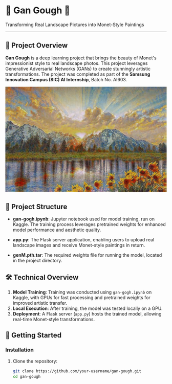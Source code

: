 # 🌄 Gan Gough 🎨

Transforming Real Landscape Pictures into Monet-Style Paintings

---

## 🌟 Project Overview

**Gan Gough** is a deep learning project that brings the beauty of Monet's impressionist style to real landscape photos. This project leverages Generative Adversarial Networks (GANs) to create stunningly artistic transformations. The project was completed as part of the **Samsung Innovation Campus (SIC) AI Internship**, Batch No. AI603.

![Example Transformation](Samples/land1.png)

## 📂 Project Structure

- **gan-gogh.ipynb**: Jupyter notebook used for model training, run on Kaggle. The training process leverages pretrained weights for enhanced model performance and aesthetic quality.

- **app.py**: The Flask server application, enabling users to upload real landscape images and receive Monet-style paintings in return.
- **genM.pth.tar**: The required weights file for running the model, located in the project directory.

## 🛠️ Technical Overview

1. **Model Training**: Training was conducted using `gan-gogh.ipynb` on Kaggle, with GPUs for fast processing and pretrained weights for improved artistic transfer.
2. **Local Execution**: After training, the model was tested locally on a GPU.
3. **Deployment**: A Flask server (`app.py`) hosts the trained model, allowing real-time Monet-style transformations.

## 🚀 Getting Started

### Installation

1. Clone the repository:
   ```bash
   git clone https://github.com/your-username/gan-gough.git
   cd gan-gough
